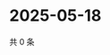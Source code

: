 # 2025-05-18

共 0 条

<!-- BEGIN ZHIHUQUESTIONS -->
<!-- 最后更新时间 Sun May 18 2025 16:13:23 GMT+0800 (China Standard Time) -->

<!-- END ZHIHUQUESTIONS -->
